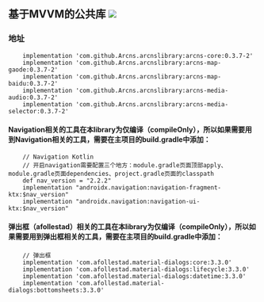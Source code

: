 ## 基于MVVM的公共库 [![](https://www.jitpack.io/v/Arcns/arcnslibrary.svg)](https://www.jitpack.io/#Arcns/arcnslibrary)

### 地址
```
    implementation 'com.github.Arcns.arcnslibrary:arcns-core:0.3.7-2'
    implementation 'com.github.Arcns.arcnslibrary:arcns-map-gaode:0.3.7-2'
    implementation 'com.github.Arcns.arcnslibrary:arcns-map-baidu:0.3.7-2'
    implementation 'com.github.Arcns.arcnslibrary:arcns-media-audio:0.3.7-2'
    implementation 'com.github.Arcns.arcnslibrary:arcns-media-selector:0.3.7-2'
```

#### Navigation相关的工具在本library为仅编译（compileOnly），所以如果需要用到Navigation相关的工具，需要在主项目的build.gradle中添加：
```
    // Navigation Kotlin
    // 开启navigation需要配置三个地方：module.gradle页面顶部apply、module.gradle页面dependencies、project.gradle页面的classpath
    def nav_version = "2.2.2"
    implementation "androidx.navigation:navigation-fragment-ktx:$nav_version"
    implementation "androidx.navigation:navigation-ui-ktx:$nav_version"
```

####  弹出框（afollestad）相关的工具在本library为仅编译（compileOnly），所以如果需要用到弹出框相关的工具，需要在主项目的build.gradle中添加：
```
    // 弹出框
    implementation 'com.afollestad.material-dialogs:core:3.3.0'
    implementation 'com.afollestad.material-dialogs:lifecycle:3.3.0'
    implementation 'com.afollestad.material-dialogs:datetime:3.3.0'
    implementation 'com.afollestad.material-dialogs:bottomsheets:3.3.0'
```
